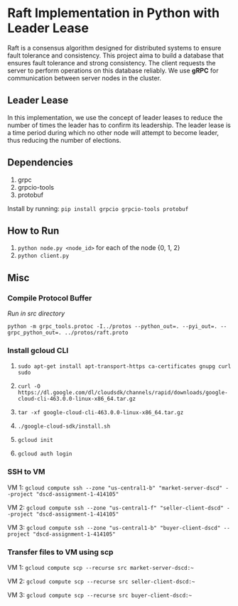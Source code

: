 # Raft Implementation in Python with Leader Lease
Raft is a consensus algorithm designed for distributed systems to ensure fault tolerance and consistency. This project aima to build a database that ensures fault tolerance and strong consistency. The client requests the server to perform operations on this database reliably. We use **gRPC** for communication between server nodes in the cluster.

## Leader Lease
In this implementation, we use the concept of leader leases to reduce the number of times the leader has to confirm its leadership. The leader lease is a time period during which no other node will attempt to become leader, thus reducing the number of elections.

## Dependencies
1. grpc
2. grpcio-tools
3. protobuf

Install by running: `pip install grpcio grpcio-tools protobuf`

## How to Run
1. `python node.py <node_id>` for each of the node {0, 1, 2}
2. `python client.py`


## Misc
### Compile Protocol Buffer
*Run in src directory*

`python -m grpc_tools.protoc -I../protos --python_out=. --pyi_out=. --grpc_python_out=. ../protos/raft.proto`

### Install gcloud CLI
1. `sudo apt-get install apt-transport-https ca-certificates gnupg curl sudo`

2. `curl -O https://dl.google.com/dl/cloudsdk/channels/rapid/downloads/google-cloud-cli-463.0.0-linux-x86_64.tar.gz`

3. `tar -xf google-cloud-cli-463.0.0-linux-x86_64.tar.gz`

4. `./google-cloud-sdk/install.sh`

5. `gcloud init`
   
6. `gcloud auth login`

### SSH to VM
VM 1: `gcloud compute ssh --zone "us-central1-b" "market-server-dscd" --project "dscd-assignment-1-414105"`

VM 2: `gcloud compute ssh --zone "us-central1-f" "seller-client-dscd" --project "dscd-assignment-1-414105"`

VM 3: `gcloud compute ssh --zone "us-central1-b" "buyer-client-dscd" --project "dscd-assignment-1-414105"`

### Transfer files to VM using scp
VM 1: `gcloud compute scp --recurse src market-server-dscd:~`

VM 2: `gcloud compute scp --recurse src seller-client-dscd:~`

VM 3: `gcloud compute scp --recurse src buyer-client-dscd:~`